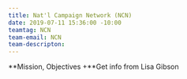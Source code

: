 ```yaml
---
title: Nat'l Campaign Network (NCN)
date: 2019-07-11 15:36:00 -10:00
teamtag: NCN
team-email: NCN
team-descripton: 
---
```


**Mission, Objectives +**Get info from Lisa Gibson
